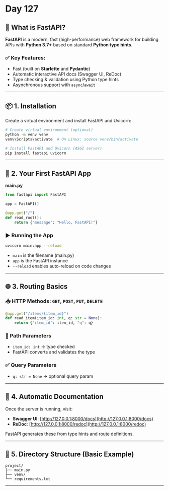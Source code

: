 # Day 127

## 🔹 What is FastAPI?

**FastAPI** is a modern, fast (high-performance) web framework for building APIs with **Python 3.7+** based on standard **Python type hints**.

### ✅ Key Features:

* Fast (built on **Starlette** and **Pydantic**)
* Automatic interactive API docs (Swagger UI, ReDoc)
* Type checking & validation using Python type hints
* Asynchronous support with `async`/`await`

---

## 📦 1. Installation

Create a virtual environment and install FastAPI and Uvicorn:

```bash
# Create virtual environment (optional)
python -m venv venv
venv\Scripts\activate  # On Linux: source venv/bin/activate

# Install FastAPI and Uvicorn (ASGI server)
pip install fastapi uvicorn
```

---

## 🚀 2. Your First FastAPI App

**main.py**

```python
from fastapi import FastAPI

app = FastAPI()

@app.get("/")
def read_root():
    return {"message": "Hello, FastAPI!"}
```

### ▶️ Running the App

```bash
uvicorn main:app --reload
```

* `main` is the filename (main.py)
* `app` is the FastAPI instance
* `--reload` enables auto-reload on code changes

---

## 🌐 3. Routing Basics

### 📥 HTTP Methods: `GET`, `POST`, `PUT`, `DELETE`

```python
@app.get("/items/{item_id}")
def read_item(item_id: int, q: str = None):
    return {"item_id": item_id, "q": q}
```

### 📝 Path Parameters

* `item_id: int` → type checked
* FastAPI converts and validates the type

### ✅ Query Parameters

* `q: str = None` → optional query param

---

## 📄 4. Automatic Documentation

Once the server is running, visit:

* **Swagger UI**: [http://127.0.0.1:8000/docs](http://127.0.0.1:8000/docs)
* **ReDoc**: [http://127.0.0.1:8000/redoc](http://127.0.0.1:8000/redoc)

FastAPI generates these from type hints and route definitions.

---

## 📁 5. Directory Structure (Basic Example)

```
project/
├── main.py
├── venv/
└── requirements.txt
```

---
